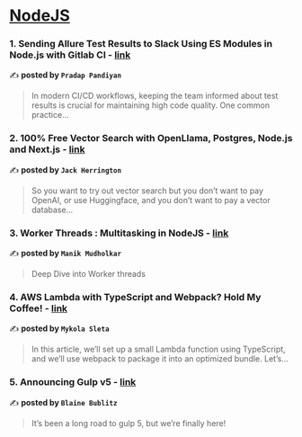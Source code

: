 
<h1><a href=https://medium.com/tag/nodejs/recommended target="_blank" rel="noopener noreferrer">NodeJS</a></h1>
<h3>1. Sending Allure Test Results to Slack Using ES Modules in Node.js with Gitlab CI - <a href="https://medium.com/@pradappandiyan/sending-allure-test-results-to-slack-using-es-modules-in-node-js-with-gitlab-ci-3a28b2d1e338" target="_blank" rel="noopener noreferrer">link</a></h3>

✍️ **posted by `Pradap Pandiyan`**

<blockquote>In modern CI/CD workflows, keeping the team informed about test results is crucial for maintaining high code quality. One common practice…</blockquote>

<h3>2. 100% Free Vector Search with OpenLlama, Postgres, Node.js and Next.js - <a href="https://medium.com/javascript-in-plain-english/100-free-vector-search-with-openllama-postgres-nodejs-and-nextjs-e496856766f7" target="_blank" rel="noopener noreferrer">link</a></h3>

✍️ **posted by `Jack Herrington`**

<blockquote>So you want to try out vector search but you don’t want to pay OpenAI, or use Huggingface, and you don’t want to pay a vector database…</blockquote>

<h3>3. Worker Threads : Multitasking in NodeJS - <a href="https://medium.com/@manikmudholkar831995/worker-threads-multitasking-in-nodejs-6028cdf35e9d" target="_blank" rel="noopener noreferrer">link</a></h3>

✍️ **posted by `Manik Mudholkar`**

<blockquote>Deep Dive into Worker threads</blockquote>

<h3>4. AWS Lambda with TypeScript and Webpack? Hold My Coffee! - <a href="https://medium.com/@mykolasleta/aws-lambda-with-typescript-and-webpack-hold-my-coffee-af0989d5618a" target="_blank" rel="noopener noreferrer">link</a></h3>

✍️ **posted by `Mykola Sleta`**

<blockquote>In this article, we’ll set up a small Lambda function using TypeScript, and we’ll use webpack to package it into an optimized bundle. Let’s…</blockquote>

<h3>5. Announcing Gulp v5 - <a href="https://medium.com/gulpjs/announcing-gulp-v5-c67d077dbdb7" target="_blank" rel="noopener noreferrer">link</a></h3>

✍️ **posted by `Blaine Bublitz`**

<blockquote>It’s been a long road to gulp 5, but we’re finally here!</blockquote>

